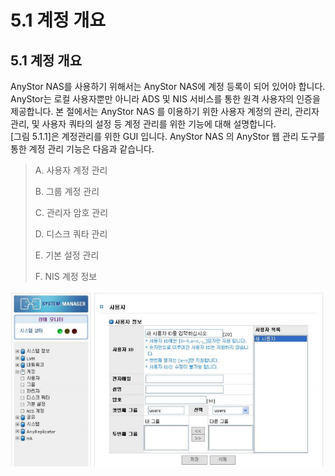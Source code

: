 # 5.1 계정 개요

## 5.1 계정 개요

AnyStor NAS를 사용하기 위해서는 AnyStor NAS에 계정 등록이 되어 있어야 합니다. AnyStor는 로컬 사용자뿐만 아니라 ADS 및 NIS 서비스를 통한 원격 사용자의 인증을 제공합니다. 본 절에서는 AnyStor NAS 를 이용하기 위한 사용자 계정의 관리, 관리자 관리, 및 사용자 쿼타의 설정 등 계정 관리를 위한 기능에 대해 설명합니다.  
\[그림 5.1.1\]은 계정관리를 위한 GUI 입니다. AnyStor NAS 의 AnyStor 웹 관리 도구를 통한 계정 관리 기능은 다음과 같습니다.

> A. 사용자 계정 관리
>
> B. 그룹 계정 관리
>
> C. 관리자 암호 관리
>
> D. 디스크 쿼타 관리
>
> E. 기본 설정 관리
>
> F. NIS 계정 정보

![\[ &#xADF8;&#xB9BC; 5.1.1 &#xACC4;&#xC815; &#xAD00;&#xB9AC; \]](../.gitbook/assets/account1.png)

